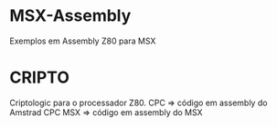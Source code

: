 # MSX-Assembly
 Exemplos em Assembly Z80 para MSX
 
 # CRIPTO
 
 Criptologic para o processador Z80.
 CPC => código em assembly do Amstrad CPC 
 MSX => código em assembly do MSX
